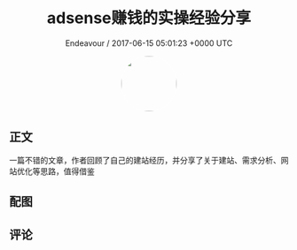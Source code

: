 <h1 align="center">adsense赚钱的实操经验分享</h1>
<p align="center">
    <a>Endeavour / 2017-06-15 05:01:23 &#43;0000 UTC</a>
</p>

<div align="center">
    <img src="https://images.zsxq.com/FreDsZ_xF5OmI8-Vo4asLQXntq5k?e=1590940799&amp;token=kIxbL07-8jAj8w1n4s9zv64FuZZNEATmlU_Vm6zD:_9PcBJR30yL_clhelSfcjuai42s=" width="100" height="100" style="border:1px solid;border-radius:50%; color:#ffffff"/>
</div>

## 正文

<div>
  

一篇不错的文章，作者回顾了自己的建站经历，并分享了关于建站、需求分析、网站优化等思路，值得借鉴


</div>

## 配图
<div class="image" align="center">

</div>

## 评论

<div align="left">
<div>

</div>
</div>